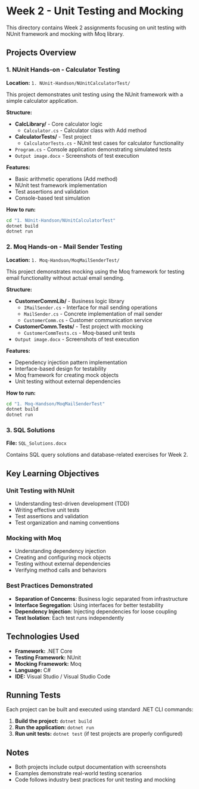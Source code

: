 # Week 2 - Unit Testing and Mocking

This directory contains Week 2 assignments focusing on unit testing with NUnit framework and mocking with Moq library.

## Projects Overview

### 1. NUnit Hands-on - Calculator Testing
**Location:** `1. NUnit-Handson/NUnitCalculatorTest/`

This project demonstrates unit testing using the NUnit framework with a simple calculator application.

**Structure:**
- **CalcLibrary/** - Core calculator logic
  - `Calculator.cs` - Calculator class with Add method
- **CalculatorTests/** - Test project
  - `CalculatorTests.cs` - NUnit test cases for calculator functionality
- `Program.cs` - Console application demonstrating simulated tests
- `Output image.docx` - Screenshots of test execution

**Features:**
- Basic arithmetic operations (Add method)
- NUnit test framework implementation
- Test assertions and validation
- Console-based test simulation

**How to run:**
```bash
cd "1. NUnit-Handson/NUnitCalculatorTest"
dotnet build
dotnet run
```

### 2. Moq Hands-on - Mail Sender Testing
**Location:** `1. Moq-Handson/MoqMailSenderTest/`

This project demonstrates mocking using the Moq framework for testing email functionality without actual email sending.

**Structure:**
- **CustomerCommLib/** - Business logic library
  - `IMailSender.cs` - Interface for mail sending operations
  - `MailSender.cs` - Concrete implementation of mail sender
  - `CustomerComm.cs` - Customer communication service
- **CustomerComm.Tests/** - Test project with mocking
  - `CustomerCommTests.cs` - Moq-based unit tests
- `Output image.docx` - Screenshots of test execution

**Features:**
- Dependency injection pattern implementation
- Interface-based design for testability
- Moq framework for creating mock objects
- Unit testing without external dependencies

**How to run:**
```bash
cd "1. Moq-Handson/MoqMailSenderTest"
dotnet build
dotnet run
```

### 3. SQL Solutions
**File:** `SQL_Solutions.docx`

Contains SQL query solutions and database-related exercises for Week 2.

## Key Learning Objectives

### Unit Testing with NUnit
- Understanding test-driven development (TDD)
- Writing effective unit tests
- Test assertions and validation
- Test organization and naming conventions

### Mocking with Moq
- Understanding dependency injection
- Creating and configuring mock objects
- Testing without external dependencies
- Verifying method calls and behaviors

### Best Practices Demonstrated
- **Separation of Concerns**: Business logic separated from infrastructure
- **Interface Segregation**: Using interfaces for better testability
- **Dependency Injection**: Injecting dependencies for loose coupling
- **Test Isolation**: Each test runs independently

## Technologies Used

- **Framework:** .NET Core
- **Testing Framework:** NUnit
- **Mocking Framework:** Moq
- **Language:** C#
- **IDE:** Visual Studio / Visual Studio Code

## Running Tests

Each project can be built and executed using standard .NET CLI commands:

1. **Build the project:** `dotnet build`
2. **Run the application:** `dotnet run`
3. **Run unit tests:** `dotnet test` (if test projects are properly configured)

## Notes

- Both projects include output documentation with screenshots
- Examples demonstrate real-world testing scenarios
- Code follows industry best practices for unit testing and mocking
